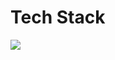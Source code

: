  # Tech Stack

 <img src="https://cdn.jsdelivr.net/gh/devicons/devicon@latest/icons/apacheairflow/apacheairflow-original.svg" />
